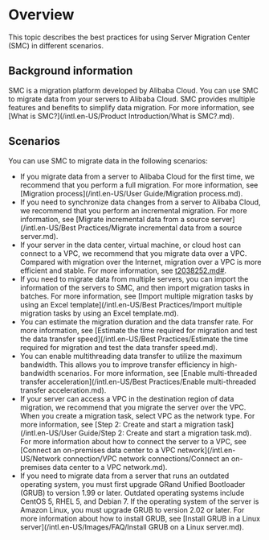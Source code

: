 # Overview

This topic describes the best practices for using Server Migration Center \(SMC\) in different scenarios.

## Background information

SMC is a migration platform developed by Alibaba Cloud. You can use SMC to migrate data from your servers to Alibaba Cloud. SMC provides multiple features and benefits to simplify data migration. For more information, see [What is SMC?](/intl.en-US/Product Introduction/What is SMC?.md).

## Scenarios

You can use SMC to migrate data in the following scenarios:

-   If you migrate data from a server to Alibaba Cloud for the first time, we recommend that you perform a full migration. For more information, see [Migration process](/intl.en-US/User Guide/Migration process.md).
-   If you need to synchronize data changes from a server to Alibaba Cloud, we recommend that you perform an incremental migration. For more information, see [Migrate incremental data from a source server](/intl.en-US/Best Practices/Migrate incremental data from a source server.md).
-   If your server in the data center, virtual machine, or cloud host can connect to a VPC, we recommend that you migrate data over a VPC. Compared with migration over the Internet, migration over a VPC is more efficient and stable. For more information, see [t2038252.md\#]().
-   If you need to migrate data from multiple servers, you can import the information of the servers to SMC, and then import migration tasks in batches. For more information, see [Import multiple migration tasks by using an Excel template](/intl.en-US/Best Practices/Import multiple migration tasks by using an Excel template.md).
-   You can estimate the migration duration and the data transfer rate. For more information, see [Estimate the time required for migration and test the data transfer speed](/intl.en-US/Best Practices/Estimate the time required for migration and test the data transfer speed.md).
-   You can enable multithreading data transfer to utilize the maximum bandwidth. This allows you to improve transfer efficiency in high-bandwidth scenarios. For more information, see [Enable multi-threaded transfer acceleration](/intl.en-US/Best Practices/Enable multi-threaded transfer acceleration.md).
-   If your server can access a VPC in the destination region of data migration, we recommend that you migrate the server over the VPC. When you create a migration task, select VPC as the network type. For more information, see [Step 2: Create and start a migration task](/intl.en-US/User Guide/Step 2: Create and start a migration task.md). For more information about how to connect the server to a VPC, see [Connect an on-premises data center to a VPC network](/intl.en-US/Network connection/VPC network connections/Connect an on-premises data center to a VPC network.md).
-   If you need to migrate data from a server that runs an outdated operating system, you must first upgrade GRand Unified Bootloader \(GRUB\) to version 1.99 or later. Outdated operating systems include CentOS 5, RHEL 5, and Debian 7. If the operating system of the server is Amazon Linux, you must upgrade GRUB to version 2.02 or later. For more information about how to install GRUB, see [Install GRUB in a Linux server](/intl.en-US/Images/FAQ/Install GRUB on a Linux server.md).

